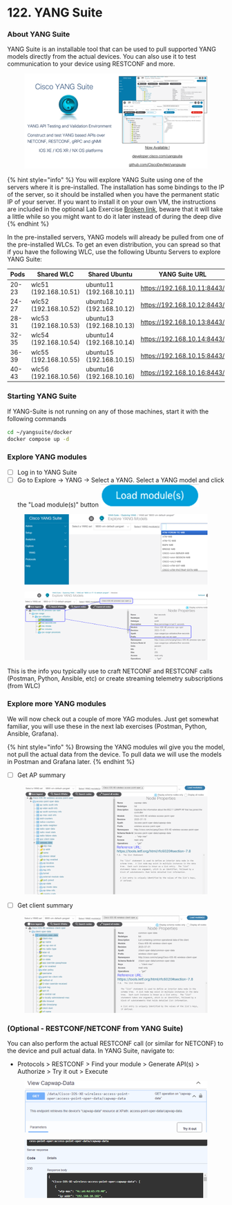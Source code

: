 # 122. YANG Suite

### About YANG Suite

YANG Suite is an installable tool that can be used to pull supported YANG models directly from the actual devices​. You can also use it to test communication to your device using RESTCONF and more.

<figure><img src="../../.gitbook/assets/image (9) (1) (1) (1).png" alt=""><figcaption></figcaption></figure>

{% hint style="info" %}
You will explore YANG Suite using one of the servers where it is pre-installed. The installation has some bindings to the IP of the server, so it should be installed when you have the permanent static IP of your server. If you want to install it on your own VM, the instructions are included in the optional Lab Exercise [Broken link](broken-reference "mention"), beware that it will take a little while so you might want to do it later instead of during the deep dive&#x20;
{% endhint %}

In the pre-installed servers, YANG models will already be pulled from one of the pre-installed WLCs. To get an even distribution, you can spread so that if you have the following WLC, use the following Ubuntu Servers to explore YANG Suite:

<table><thead><tr><th width="98">Pods</th><th width="184">Shared WLC</th><th width="205">Shared Ubuntu</th><th>YANG Suite URL</th></tr></thead><tbody><tr><td>20-23</td><td>wlc51 (192.168.10.51)</td><td>ubuntu11 (192.168.10.11)</td><td><a href="https://192.168.10.11:8443/">https://192.168.10.11:8443/</a></td></tr><tr><td>24-27</td><td>wlc52 (192.168.10.52)</td><td>ubuntu12 (192.168.10.12)</td><td><a href="https://192.168.10.12:8443/">https://192.168.10.12:8443/</a></td></tr><tr><td>28-31</td><td>wlc53 (192.168.10.53)</td><td>ubuntu13 (192.168.10.13)</td><td><a href="https://192.168.10.13:8443/">https://192.168.10.13:8443/</a></td></tr><tr><td>32-35</td><td>wlc54 (192.168.10.54)</td><td>ubuntu14 (192.168.10.14)</td><td><a href="https://192.168.10.14:8443/">https://192.168.10.14:8443/</a></td></tr><tr><td>36-39</td><td>wlc55 (192.168.10.55)</td><td>ubuntu15 (192.168.10.15)</td><td><a href="https://192.168.10.15:8443/">https://192.168.10.15:8443/</a></td></tr><tr><td>40-43</td><td>wlc56 (192.168.10.56)</td><td>ubuntu16 (192.168.10.16)</td><td><a href="https://192.168.10.16:8443/">https://192.168.10.16:8443/</a></td></tr></tbody></table>

### Starting YANG Suite

If YANG-Suite is not running on any of those machines, start it with the following commands

```bash
cd ~/yangsuite/docker
docker compose up -d
```

### Explore YANG modules

* [ ] Log in to YANG Suite
* [ ] Go to Explore -> YANG -> Select a YANG. Select a YANG model and click the "Load module(s)" button <img src="../../.gitbook/assets/image (11) (1) (1) (1).png" alt="" data-size="line">

<div data-full-width="true"><figure><img src="../../.gitbook/assets/image (12) (1) (1).png" alt=""><figcaption></figcaption></figure></div>

<div data-full-width="true"><figure><img src="../../.gitbook/assets/image (13) (1) (1).png" alt=""><figcaption></figcaption></figure></div>

This is the info you typically use to craft NETCONF and RESTCONF calls (Postman, Python, Ansible, etc) or create streaming telemetry subscriptions (from WLC)

### Explore more YANG modules

We will now check out a couple of more YAG modules. Just get somewhat familiar, you will use these in the next lab exercises (Postman, Python, Ansible, Grafana).&#x20;

{% hint style="info" %}
Browsing the YANG modules wil give you the model, not pull the actual data from the device. To pull data we will use the models in Postman and Grafana later.
{% endhint %}

* [ ] Get AP summary

<div data-full-width="true"><figure><img src="../../.gitbook/assets/image (14) (1) (1).png" alt=""><figcaption></figcaption></figure></div>

* [ ] Get client summary

<div data-full-width="true"><figure><img src="../../.gitbook/assets/image (15) (1) (1).png" alt=""><figcaption></figcaption></figure></div>

### (Optional - RESTCONF/NETCONF from YANG Suite)

You can also perform the actual RESTCONF call (or similar for NETCONF) to the device and pull actual data. In YANG Suite, navigate to:

* Protocols > RESTCONF > Find your module > Generate API(s) > Authorize > Try it out > Execute

<figure><img src="../../.gitbook/assets/image (16) (1) (1).png" alt=""><figcaption></figcaption></figure>

<figure><img src="../../.gitbook/assets/image (17) (1).png" alt=""><figcaption></figcaption></figure>
